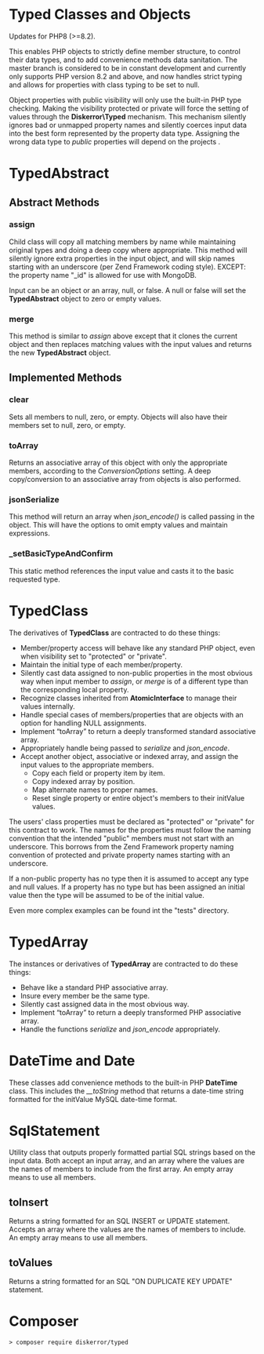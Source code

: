 # Typed Classes and Objects

Updates for PHP8 (>=8.2).

This enables PHP objects to strictly define member structure, to control their data types, and to add convenience methods data sanitation. The master branch is considered to be in constant development and currently only supports PHP version 8.2 and above, and now handles strict typing and allows for properties with class typing to be set to null.

Object properties with public visibility will only use the built-in PHP type checking. Making the visibility protected or private will force the setting of values through the **Diskerror\Typed** mechanism. This mechanism silently ignores bad or unmapped property names and silently coerces input data into the best form represented by the property data type. Assigning the wrong data type to *public* properties will depend on the projects .

# TypedAbstract

## Abstract Methods

### assign

Child class will copy all matching members by name while maintaining original types and doing a deep copy where appropriate. This method will silently ignore extra properties in the input object, and will skip names starting with an underscore (per Zend Framework coding style). EXCEPT: the property name "_id" is allowed for use with MongoDB.

Input can be an object or an array, null, or false. A null or false will set the **TypedAbstract** object to zero or empty values.

### merge

This method is similar to *assign* above except that it clones the current object and then replaces matching values with the input values and returns the new **TypedAbstract** object.

## Implemented Methods

### clear

Sets all members to null, zero, or empty. Objects will also have their members set to null, zero, or empty.

### toArray

Returns an associative array of this object with only the appropriate members, according to the *ConversionOptions* setting. A deep copy/conversion to an associative array from objects is also performed.

### jsonSerialize

This method will return an array when *json_encode()* is called passing in the object. This will have the options to omit empty values and maintain expressions.

### _setBasicTypeAndConfirm

This static method references the input value and casts it to the basic requested type.

# TypedClass

The derivatives of **TypedClass** are contracted to do these things:

* Member/property access will behave like any standard PHP object, even when visibility set to "protected" or "private".
* Maintain the initial type of each member/property.
* Silently cast data assigned to non-public properties in the most obvious way when input member to *assign*, or *merge* is of a different type than the corresponding local property.
* Recognize classes inherited from **AtomicInterface** to manage their values internally.
* Handle special cases of members/properties that are objects with an option for handling NULL assignments.
* Implement “toArray” to return a deeply transformed standard associative array.
* Appropriately handle being passed to *serialize* and *json_encode*.
* Accept another object, associative or indexed array, and assign the input values to the appropriate members.
    * Copy each field or property item by item.
    * Copy indexed array by position.
    * Map alternate names to proper names.
    * Reset single property or entire object's members to their initValue values.

The users' class properties must be declared as "protected" or "private" for this contract to work. The names for the properties must follow the naming convention that the intended "public" members must not start with an underscore. This borrows from the Zend Framework property naming convention of protected and private property names starting with an underscore.

If a non-public property has no type then it is assumed to accept any type and null values. If a property has no type but has been assigned an initial value then the type will be assumed to be of the initial value.

Even more complex examples can be found int the "tests" directory.

# TypedArray

The instances or derivatives of **TypedArray** are contracted to do these things:

* Behave like a standard PHP associative array.
* Insure every member be the same type.
* Silently cast assigned data in the most obvious way.
* Implement “toArray” to return a deeply transformed PHP associative array.
* Handle the functions *serialize* and *json_encode* appropriately.

# DateTime and Date

These classes add convenience methods to the built-in PHP **DateTime** class. This includes the *__toString* method that returns a date-time string formatted for the initValue MySQL date-time format.

# SqlStatement

Utility class that outputs properly formatted partial SQL strings based on the input data. Both accept an input array, and an array where the values are the names of members to include from the first array. An empty array means to use all members.

## toInsert

Returns a string formatted for an SQL INSERT or UPDATE statement. Accepts an array where the values are the names of members to include. An empty array means to use all members.

## toValues

Returns a string formatted for an SQL "ON DUPLICATE KEY UPDATE" statement.

# Composer

```
> composer require diskerror/typed
```
